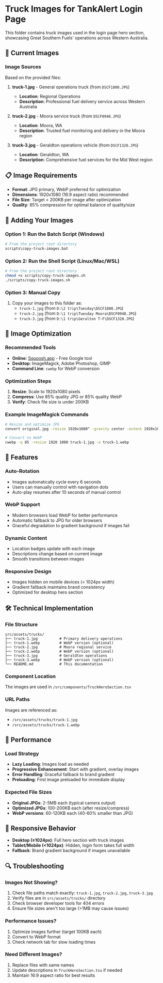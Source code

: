 # Truck Images for TankAlert Login Page

This folder contains truck images used in the login page hero section, showcasing Great Southern Fuels' operations across Western Australia.

## 🚛 Current Images

### Image Sources
Based on the provided files:

1. **truck-1.jpg** - General operations truck (from `DSCF1800.JPG`)
   - **Location**: Regional Operations
   - **Description**: Professional fuel delivery service across Western Australia

2. **truck-2.jpg** - Moora service truck (from `DSCF0948.JPG`)
   - **Location**: Moora, WA  
   - **Description**: Trusted fuel monitoring and delivery in the Moora region

3. **truck-3.jpg** - Geraldton operations vehicle (from `DSCF1320.JPG`)
   - **Location**: Geraldton, WA
   - **Description**: Comprehensive fuel services for the Mid West region

## 📋 Image Requirements

- **Format**: JPG primary, WebP preferred for optimization
- **Dimensions**: 1920x1080 (16:9 aspect ratio) recommended
- **File Size**: Target < 200KB per image after optimization
- **Quality**: 85% compression for optimal balance of quality/size

## 🔧 Adding Your Images

### Option 1: Run the Batch Script (Windows)
```bash
# From the project root directory
scripts\copy-truck-images.bat
```

### Option 2: Run the Shell Script (Linux/Mac/WSL)
```bash
# From the project root directory
chmod +x scripts/copy-truck-images.sh
./scripts/copy-truck-images.sh
```

### Option 3: Manual Copy
1. Copy your images to this folder as:
   - `truck-1.jpg` (from `D:\2 trip\Tuesday\DSCF1800.JPG`)
   - `truck-2.jpg` (from `D:\1 trip\Tuesday Moora\DSCF0948.JPG`)
   - `truck-3.jpg` (from `D:\1 trip\Geralton T-F\DSCF1320.JPG`)

## 🎨 Image Optimization

### Recommended Tools
- **Online**: [Squoosh.app](https://squoosh.app) - Free Google tool
- **Desktop**: ImageMagick, Adobe Photoshop, GIMP
- **Command Line**: `cwebp` for WebP conversion

### Optimization Steps
1. **Resize**: Scale to 1920x1080 pixels
2. **Compress**: Use 85% quality JPG or 85% quality WebP
3. **Verify**: Check file size is under 200KB

### Example ImageMagick Commands
```bash
# Resize and optimize JPG
convert original.jpg -resize 1920x1080^ -gravity center -extent 1920x1080 -quality 85 truck-1.jpg

# Convert to WebP
cwebp -q 85 -resize 1920 1080 truck-1.jpg -o truck-1.webp
```

## 🚀 Features

### Auto-Rotation
- Images automatically cycle every 6 seconds
- Users can manually control with navigation dots
- Auto-play resumes after 10 seconds of manual control

### WebP Support
- Modern browsers load WebP for better performance
- Automatic fallback to JPG for older browsers
- Graceful degradation to gradient background if images fail

### Dynamic Content
- Location badges update with each image
- Descriptions change based on current image
- Smooth transitions between images

### Responsive Design
- Images hidden on mobile devices (< 1024px width)
- Gradient fallback maintains brand consistency
- Optimized for desktop hero section

## 🛠️ Technical Implementation

### File Structure
```
src/assets/trucks/
├── truck-1.jpg          # Primary delivery operations
├── truck-1.webp         # WebP version (optional)
├── truck-2.jpg          # Moora regional service
├── truck-2.webp         # WebP version (optional)
├── truck-3.jpg          # Geraldton operations
├── truck-3.webp         # WebP version (optional)
└── README.md            # This documentation
```

### Component Location
The images are used in `/src/components/TruckHeroSection.tsx`

### URL Paths
Images are referenced as:
- `/src/assets/trucks/truck-1.jpg`
- `/src/assets/trucks/truck-1.webp`

## 🎯 Performance

### Load Strategy
- **Lazy Loading**: Images load as needed
- **Progressive Enhancement**: Start with gradient, overlay images
- **Error Handling**: Graceful fallback to brand gradient
- **Preloading**: First image preloaded for immediate display

### Expected File Sizes
- **Original JPGs**: 2-5MB each (typical camera output)
- **Optimized JPGs**: 100-200KB each (after resize/compress)
- **WebP versions**: 60-120KB each (40-60% smaller than JPG)

## 📱 Responsive Behavior

- **Desktop (≥1024px)**: Full hero section with truck images
- **Tablet/Mobile (<1024px)**: Hidden, login form takes full width
- **Fallback**: Brand gradient background if images unavailable

## 🔍 Troubleshooting

### Images Not Showing?
1. Check file paths match exactly: `truck-1.jpg`, `truck-2.jpg`, `truck-3.jpg`
2. Verify files are in `src/assets/trucks/` directory
3. Check browser developer tools for 404 errors
4. Ensure file sizes aren't too large (>1MB may cause issues)

### Performance Issues?
1. Optimize images further (target 100KB each)
2. Convert to WebP format
3. Check network tab for slow loading times

### Need Different Images?
1. Replace files with same names
2. Update descriptions in `TruckHeroSection.tsx` if needed
3. Maintain 16:9 aspect ratio for best results